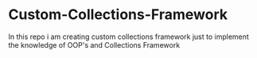 # Custom-Collections-Framework
In this repo i am creating custom collections framework just to implement the knowledge of OOP's and Collections Framework
